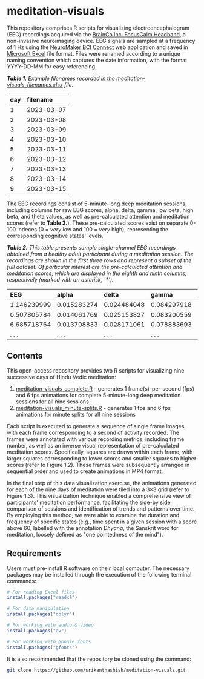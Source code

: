 # meditation-visuals
This repository comprises R scripts for visualizing electroencephalogram (EEG) recordings acquired via the [BrainCo Inc. FocusCalm Headband](https://focuscalm.com/products/focuscalm-eeg-headband), a non-invasive neuroimaging device. EEG signals are sampled at a frequency of 1 Hz using the [NeuroMaker BCI Connect](https://bci-connect.neuromakerstem.com/) web application and saved in [Microsoft Excel](https://en.wikipedia.org/wiki/Microsoft_Excel) file format. Files were renamed according to a unique naming convention which captures the date information, with the format YYYY-DD-MM for easy referencing.

<tabcaption>

<i><b>Table 1.</b> Example filenames recorded in the [meditation-visuals_filenames.xlsx]() file.</i>

</tabcaption>

day	          | filename
:-------------|:-------------
1	            | 2023-03-07
2	            | 2023-03-08
3	            | 2023-03-09
4	            | 2023-03-10
5	            | 2023-03-11
6	            | 2023-03-12
7	            | 2023-03-13
8	            | 2023-03-14
9	            | 2023-03-15

The EEG recordings consist of 5-minute-long deep meditation sessions, including columns for raw EEG scores, alpha, delta, gamma, low beta, high beta, and theta values, as well as pre-calculated attention and meditation scores (refer to **Table 2.**). These pre-calculated scores exist on separate 0-100 indeces (0 = _very_ low and 100 = _very_ high), representing the corresponding cognitive states' levels.

<tabcaption>

<i><b>Table 2.</b> This table presents sample single-channel EEG recordings obtained from a healthy adult participant during a meditation session. The recordings are shown in the first three rows and represent a subset of the full dataset. Of particular interest are the pre-calculated attention and meditation scores, which are displayed in the eighth and ninth columns, respectively (marked with an asterisk, '__*__').</i>

</tabcaption>

EEG	          | alpha	       | delta	      | gamma	       | low_beta	    | high_beta	   | theta	      | *attention	 | *meditation
:-------------|:-------------|:-------------|:-------------|:-------------|:-------------|:-------------|:-------------|:-------------
1.146239999	  | 0.015283274	 | 0.024484048	| 0.084297918	 | 0.036253523	| 0.046067506	 | 0.019881314	| 43.52077484	 | 17.93772888
0.507805784	  | 0.014061769	 | 0.025153827	| 0.083200559	 | 0.036253903	| 0.043886386	 | 0.019836726	| 45.45545197	 | 19.30454063
6.685718764	  | 0.013708833	 | 0.028171061  | 0.078883693	 | 0.035306495	| 0.045100532	 | 0.020680064	| 45.45545197	 | 19.30454063
. . .	        | . . .	       | . . .	      | . . .	       | . . .	      | . . .	       | . . .	      | . . .	       | . . .

## Contents
This open-access repository provides two R scripts for visualizing nine successive days of Hindu Vedic meditation:

1. [meditation-visuals_complete.R](meditation-visuals_complete.R) - generates 1 frame(s)-per-second (fps) and 6 fps animations for complete 5-minute-long deep meditation sessions for all nine sessions
2. [meditation-visuals_minute-splits.R](meditation-visuals_minute-splits.R) - generates 1 fps and 6 fps animations for minute splits for all nine sessions

Each script is executed to generate a sequence of single frame images, with each frame corresponding to a second of activity recorded. The frames were annotated with various recording metrics, including frame number, as well as an inverse visual representation of pre-calculated meditation scores. Specifically, squares are drawn within each frame, with larger squares corresponding to lower scores and smaller squares to higher scores (refer to Figure 1.2). These frames were subsequently arranged in sequential order and used to create animations in MP4 format. 

In the final step of this data visualization exercise, the animations generated for each of the nine days of meditation were tiled into a 3×3 grid (refer to Figure 1.3). This visualization technique enabled a comprehensive view of participants' meditation performance, facilitating the side-by side comparison of sessions and identification of trends and patterns over time. By employing this method, we were able to examine the duration and frequency of specific states (e.g., time spent in a given session with a score above 60, labelled with the annotation _Dhyāna_, the Sanskrit word for meditation, loosely defined as "one pointedness of the mind").

## Requirements
Users must pre-install R software on their local computer. The necessary packages may be installed through the execution of the following terminal commands:

```R
# For reading Excel files
install.packages("readxl") 

# For data manipulation
install.packages("dplyr") 

# For working with audio & video
install.packages("av")

# For working with Google fonts
install.packages("gfonts")
```

It is also recommended that the repository be cloned using the command:

```bash
git clone https://github.com/srikanthashish/meditation-visuals.git
```
